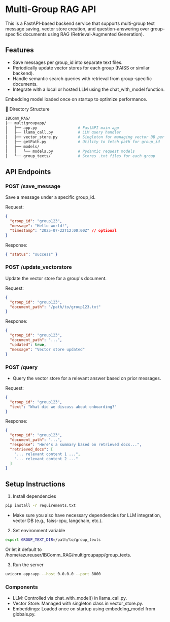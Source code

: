 # Multi-Group RAG API
This is a FastAPI-based backend service that supports multi-group text message saving, vector store creation, and question-answering over group-specific documents using RAG (Retrieval-Augmented Generation).

## Features
- Save messages per group_id into separate text files.
- Periodically update vector stores for each group (FAISS or similar backend).
- Handle semantic search queries with retrieval from group-specific documents.
- Integrate with a local or hosted LLM using the chat_with_model function.

Embedding model loaded once on startup to optimize performance.

📁 Directory Structure
```bash
IBComm_RAG/
├── multigroupapp/
│   ├── app.py                  # FastAPI main app
│   ├── llama_call.py           # LLM query handler
│   ├── vector_store.py         # Singleton for managing vector DB per group
│   ├── getPath.py              # Utility to fetch path for group_id
│   ├── models/
│   │   └── models.py           # Pydantic request models
│   └── group_texts/            # Stores .txt files for each group
```
##  API Endpoints
### POST /save_message
Save a message under a specific group_id.

Request:

```json
{
  "group_id": "group123",
  "message": "Hello world!",
  "timestamp": "2025-07-22T12:00:00Z" // optional
}
```
Response:

```json
{ "status": "success" }
```

### POST /update_vectorstore
Update the vector store for a group's document.

Request:

```json
{
  "group_id": "group123",
  "document_path": "/path/to/group123.txt"
}
```

Response:
```json
{
  "group_id": "group123",
  "document_path": "...",
  "updated": true,
  "message": "Vector store updated"
}
```
### POST /query
- Query the vector store for a relevant answer based on prior messages.

Request:
```json
{
  "group_id": "group123",
  "text": "What did we discuss about onboarding?"
}
```
Response:

```json
{
  "group_id": "group123",
  "document_path": "...",
  "response": "Here's a summary based on retrieved docs...",
  "retrieved_docs": [
    "... relevant content 1 ...",
    "... relevant content 2 ..."
  ]
}
```
## Setup Instructions
1. Install dependencies
```bash
pip install -r requirements.txt
```

- Make sure you also have necessary dependencies for LLM integration, vector DB (e.g., faiss-cpu, langchain, etc.).

2. Set environment variable
```bash
export GROUP_TEXT_DIR=/path/to/group_texts
```

Or let it default to /home/azureuser/IBComm_RAG/multigroupapp/group_texts.

3. Run the server
```bash
uvicorn app:app --host 0.0.0.0 --port 8000
```

### Components
- LLM: Controlled via chat_with_model() in llama_call.py.
- Vector Store: Managed with singleton class in vector_store.py.
- Embeddings: Loaded once on startup using embedding_model from globals.py.

